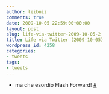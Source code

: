 ```yaml
---
author: leibniz
comments: true
date: 2009-10-05 22:59:00+00:00
layout: post
slug: life-via-twitter-2009-10-05-2
title: Life via Twitter (2009-10-05)
wordpress_id: 4258
categories:
- tweets
tags:
- tweets
---
```



	
  * ma che esordio Flash Forward! [#](http://twitter.com/leibniz/statuses/4636052781)


